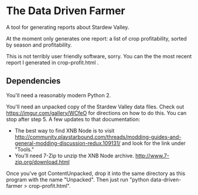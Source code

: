The Data Driven Farmer
======================

A tool for generating reports about Stardew Valley. 

At the moment only generates one report: a list of crop profitability, sorted by season and profitability.

This is not terribly user friendly software, sorry. You can the the most recent report I generated in crop-profit.html .

Dependencies
------------

You'll need a reasonably modern Python 2.

You'll need an unpacked copy of the Stardew Valley data files.  Check out https://imgur.com/gallery/WCfeO for directions on how to do this. You can stop after step 5.  A few updates to that documentation:

- The best way to find XNB Node is to visit http://community.playstarbound.com/threads/modding-guides-and-general-modding-discussion-redux.109131/ and look for the link under "Tools."
- You'll need 7-Zip to unzip the XNB Node archive.  http://www.7-zip.org/download.html

Once you've got ContentUnpacked, drop it into the same directory as this program with the name "Unpacked".  Then just run "python data-driven-farmer > crop-profit.html".

